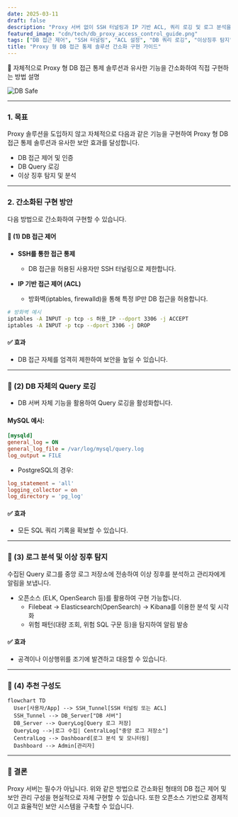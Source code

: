 ```yaml
---
date: 2025-03-11
draft: false
description: "Proxy 서버 없이 SSH 터널링과 IP 기반 ACL, 쿼리 로깅 및 로그 분석을 활용해 DB 접근 제어를 간소화하여 구축하는 가이드"
featured_image: "cdn/tech/db_proxy_access_control_guide.png"
tags: ["DB 접근 제어", "SSH 터널링", "ACL 설정", "DB 쿼리 로깅", "이상징후 탐지", "보안 관리"]
title: "Proxy 형 DB 접근 통제 솔루션 간소화 구현 가이드"
---
```



📖 자체적으로 Proxy 형 DB 접근 통제 솔루션과 유사한 기능을 간소화하여 직접 구현하는 방법 설명

![DB Safe](https://blog.plura.io/cdn/tech/db_proxy_access_control_guide.png)
<!--more-->

---

### 1. 목표

Proxy 솔루션을 도입하지 않고 자체적으로 다음과 같은 기능을 구현하여 Proxy 형 DB 접근 통제 솔루션과 유사한 보안 효과를 달성합니다.

- DB 접근 제어 및 인증
- DB Query 로깅
- 이상 징후 탐지 및 분석

---

### 2. 간소화된 구현 방안

다음 방법으로 간소화하여 구현할 수 있습니다.

#### 📌 (1) DB 접근 제어

- **SSH를 통한 접근 통제**

  - DB 접근을 허용된 사용자만 SSH 터널링으로 제한합니다.

- **IP 기반 접근 제어 (ACL)**

  - 방화벽(iptables, firewalld)을 통해 특정 IP만 DB 접근을 허용합니다.

```bash
# 방화벽 예시
iptables -A INPUT -p tcp -s 허용_IP --dport 3306 -j ACCEPT
iptables -A INPUT -p tcp --dport 3306 -j DROP
```

#### ✅ 효과

- DB 접근 자체를 엄격히 제한하여 보안을 높일 수 있습니다.

---

### 📌 (2) DB 자체의 Query 로깅

- DB 서버 자체 기능을 활용하여 Query 로깅을 활성화합니다.

#### MySQL 예시:

```ini
[mysqld]
general_log = ON
general_log_file = /var/log/mysql/query.log
log_output = FILE
```

- PostgreSQL의 경우:

```conf
log_statement = 'all'
logging_collector = on
log_directory = 'pg_log'
```

#### ✅ 효과

- 모든 SQL 쿼리 기록을 확보할 수 있습니다.

---

### 📌 (3) 로그 분석 및 이상 징후 탐지

수집된 Query 로그를 중앙 로그 저장소에 전송하여 이상 징후를 분석하고 관리자에게 알림을 보냅니다.

- 오픈소스 (ELK, OpenSearch 등)를 활용하여 구현 가능합니다.
  - Filebeat → Elasticsearch(OpenSearch) → Kibana를 이용한 분석 및 시각화
  - 위험 패턴(대량 조회, 위험 SQL 구문 등)을 탐지하여 알림 발송

#### ✅ 효과

- 공격이나 이상행위를 조기에 발견하고 대응할 수 있습니다.

---

### 📌 (4) 추천 구성도

```mermaid
flowchart TD
  User[사용자/App] --> SSH_Tunnel[SSH 터널링 또는 ACL]
  SSH_Tunnel --> DB_Server["DB 서버"]
  DB_Server --> QueryLog[Query 로그 저장]
  QueryLog -->|로그 수집| CentralLog["중앙 로그 저장소"]
  CentralLog --> Dashboard[로그 분석 및 모니터링]
  Dashboard --> Admin[관리자]
```

---

### 📌 결론

Proxy 서버는 필수가 아닙니다. 위와 같은 방법으로 간소화된 형태의 DB 접근 제어 및 보안 관리 구성을 현실적으로 자체 구현할 수 있습니다. 또한 오픈소스 기반으로 경제적이고 효율적인 보안 시스템을 구축할 수 있습니다.

